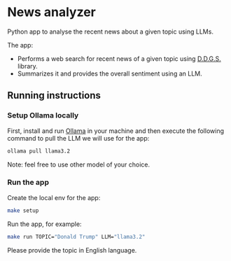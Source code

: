 # News analyzer
Python app to analyse the recent news about a given topic using LLMs.

The app:
- Performs a web search for recent news of a given topic using [D.D.G.S.](https://github.com/deedy5/ddgs) library. 
- Summarizes it and provides the overall sentiment using an LLM.

## Running instructions

### Setup Ollama locally
First, install and run [Ollama](https://ollama.com/) in your machine and then execute the following command to pull the LLM we will use for the app:
```bash
ollama pull llama3.2
```

Note: feel free to use other model of your choice.

### Run the app
Create the local env for the app:
```bash
make setup
```

Run the app, for example:
```bash
make run TOPIC="Donald Trump" LLM="llama3.2"
```

Please provide the topic in English language.
